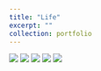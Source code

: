 ```yaml
---
title: "Life"
excerpt: ""
collection: portfolio
---
```

<img src='https://Yp12138.github.io/images/life0.jpg'>
<img src='https://Yp12138.github.io/images/life1.jpg'>
<img src='https://Yp12138.github.io/images/life2.jpg'>
<img src='https://Yp12138.github.io/images/life3.jpg'>
<img src='https://Yp12138.github.io/images/life4.jpg'>

